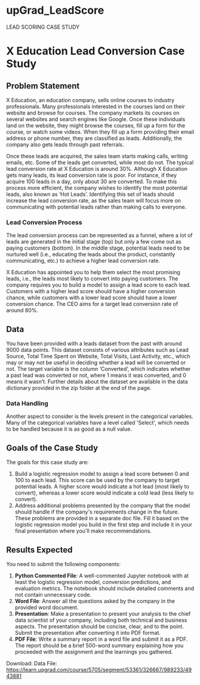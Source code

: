 # upGrad_LeadScore
LEAD SCORING CASE STUDY

# X Education Lead Conversion Case Study

## Problem Statement

X Education, an education company, sells online courses to industry professionals. Many professionals interested in the courses land on their website and browse for courses. The company markets its courses on several websites and search engines like Google. Once these individuals land on the website, they might browse the courses, fill up a form for the course, or watch some videos. When they fill up a form providing their email address or phone number, they are classified as leads. Additionally, the company also gets leads through past referrals.

Once these leads are acquired, the sales team starts making calls, writing emails, etc. Some of the leads get converted, while most do not. The typical lead conversion rate at X Education is around 30%. Although X Education gets many leads, its lead conversion rate is poor. For instance, if they acquire 100 leads in a day, only about 30 are converted. To make this process more efficient, the company wishes to identify the most potential leads, also known as ‘Hot Leads’. Identifying this set of leads should increase the lead conversion rate, as the sales team will focus more on communicating with potential leads rather than making calls to everyone.

### Lead Conversion Process

The lead conversion process can be represented as a funnel, where a lot of leads are generated in the initial stage (top) but only a few come out as paying customers (bottom). In the middle stage, potential leads need to be nurtured well (i.e., educating the leads about the product, constantly communicating, etc.) to achieve a higher lead conversion rate.

X Education has appointed you to help them select the most promising leads, i.e., the leads most likely to convert into paying customers. The company requires you to build a model to assign a lead score to each lead. Customers with a higher lead score should have a higher conversion chance, while customers with a lower lead score should have a lower conversion chance. The CEO aims for a target lead conversion rate of around 80%.

## Data

You have been provided with a leads dataset from the past with around 9000 data points. This dataset consists of various attributes such as Lead Source, Total Time Spent on Website, Total Visits, Last Activity, etc., which may or may not be useful in deciding whether a lead will be converted or not. The target variable is the column ‘Converted’, which indicates whether a past lead was converted or not, where 1 means it was converted, and 0 means it wasn’t. Further details about the dataset are available in the data dictionary provided in the zip folder at the end of the page.

### Data Handling

Another aspect to consider is the levels present in the categorical variables. Many of the categorical variables have a level called 'Select', which needs to be handled because it is as good as a null value.

## Goals of the Case Study

The goals for this case study are:

1. Build a logistic regression model to assign a lead score between 0 and 100 to each lead. This score can be used by the company to target potential leads. A higher score would indicate a hot lead (most likely to convert), whereas a lower score would indicate a cold lead (less likely to convert).
2. Address additional problems presented by the company that the model should handle if the company's requirements change in the future. These problems are provided in a separate doc file. Fill it based on the logistic regression model you build in the first step and include it in your final presentation where you'll make recommendations.

## Results Expected

You need to submit the following components:

1. **Python Commented File**: A well-commented Jupyter notebook with at least the logistic regression model, conversion predictions, and evaluation metrics. The notebook should include detailed comments and not contain unnecessary code.
2. **Word File**: Answer all the questions asked by the company in the provided word document.
3. **Presentation**: Make a presentation to present your analysis to the chief data scientist of your company, including both technical and business aspects. The presentation should be concise, clear, and to the point. Submit the presentation after converting it into PDF format.
4. **PDF File**: Write a summary report in a word file and submit it as a PDF. The report should be a brief 500-word summary explaining how you proceeded with the assignment and the learnings you gathered.

Download:
Data File: https://learn.upgrad.com/course/5705/segment/53361/326667/989233/4943881
 
